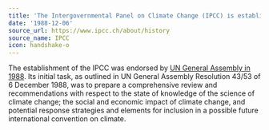 ```yaml
---
title: 'The Intergovernmental Panel on Climate Change (IPCC) is established'
date: '1988-12-06'
source_url: https://www.ipcc.ch/about/history
source_name: IPCC
icon: handshake-o
---
```


The establishment of the IPCC was endorsed by [UN General Assembly in 1988](https://www.ipcc.ch/site/assets/uploads/2019/02/UNGA43-53.pdf). Its initial task, as outlined in UN General Assembly Resolution 43/53 of 6 December 1988, was to prepare a comprehensive review and recommendations with respect to the state of knowledge of the science of climate change; the social and economic impact of climate change, and potential response strategies and elements for inclusion in a possible future international convention on climate.
